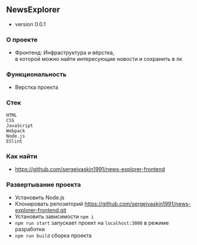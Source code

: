 ## NewsExplorer
+ version 0.0.1

### О проекте
+ Фронтенд: Инфраструктура и вёрстка,             
в которой можно найти интересующие новости и сохранить в лк

### Функциональность
* Верстка проекта

### Стек 
`HTML`      
`CSS`    
`JavaScript`   
`Webpack`          
`Node.js`   
`ESlint`

### Как найти
+ https://github.com/sergeivaskin1991/news-explorer-frontend

### Развертывание проекта
* Установить Node.js
* Клонировать репозиторий https://github.com/sergeivaskin1991/news-explorer-frontend.git
* Установить зависимости `npm i`
* `npm run start` запускает проект на `localhost:3000` в режиме разработки    
* `npm run build` сборка проекта